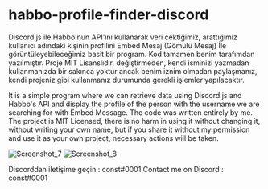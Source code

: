 # habbo-profile-finder-discord

Discord.js ile Habbo'nun API'ını kullanarak veri çektiğimiz, arattığımız kullanıcı adındaki kişinin profilini Embed Mesaj (Gömülü Mesaj) İle görüntüleyebileceğimiz basit bir program. Kod tamamen benim tarafımdan yazılmıştır. Proje MIT Lisanslıdır, değiştirmeden, kendi isminizi yazmadan kullanmanızda bir sakınca yoktur ancak benim iznim olmadan paylaşmanız, kendi projeniz gibi kullanmanız durumunda gerekli işlemler yapılacaktır.


It is a simple program where we can retrieve data using Discord.js and Habbo's API and display the profile of the person with the username we are searching for with Embed Message. The code was written entirely by me. The project is MIT Licensed, there is no harm in using it without changing it, without writing your own name, but if you share it without my permission and use it as your own project, necessary actions will be taken.


![Screenshot_7](https://user-images.githubusercontent.com/80849459/127211937-5ebf23e3-36f5-4d60-99d3-811c8de26327.png)
![Screenshot_8](https://user-images.githubusercontent.com/80849459/125947117-3ecfc77e-c431-4e72-9c15-34d672f591d3.png)


Discorddan iletişime geçin : const#0001
Contact me on Discord : const#0001

